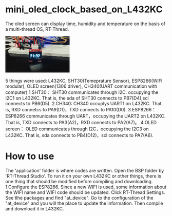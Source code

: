# mini_oled_clock_based_on_L432KC
The oled screen can display time, humidity and temperature on the basis of a multi-thread OS, RT-Thread.

![image](https://github.com/Charlie839242/mini_oled_clock_based_on_L432KC/blob/main/video/mini_oled_clock.gif)

  5 things were used: L432KC, SHT30(Temeprature Sensor), ESP8266(WIFI modular), OLED screen(1306 driver), CH340(UART communication with computer)
	1.SHT30：
		SHT30 communicates through I2C. occupying the I2C1 on L432KC.
		That is, the sda of SHT30 connects to PB7(D4),scl connects to PB6(D5).
	2.CH340:
		CH340 occuplys UART1 on L432KC.
		That is, RXD connetcs to PA9(D1)，TXD connects to PA10(D0).
	3.ESP8266：
		ESP8266 communicates through UART，occupying the UART2 on L432KC.
		That is, TXD connects to PA3(A2)，RXD connects to PA2(A7)。
	4.OLED screen：
		OLED communicates through I2C，occupying the I2C3 on L432KC.
		That is, sda connects to PB4(D12)，scl connects to PA7(A6).
    
# How to use
  The 'application' folder is where codes are written.
  Open the BSP folder by 'RT-Thread Studio'. To run it on your own L432KC or other things, there is one thing that should be modified before compiling and downloading.
    1.Configure the ESP8266.
      Since a new WIFI is used, some information about the WIFI name and WIFI code should be updated.
      Click RT-Thread Settings. See tlhe packages and find "at_device". Go to the configuration of the "at_device" and you will the place to update the information.
  Then compile and download it in L432KC.
  
